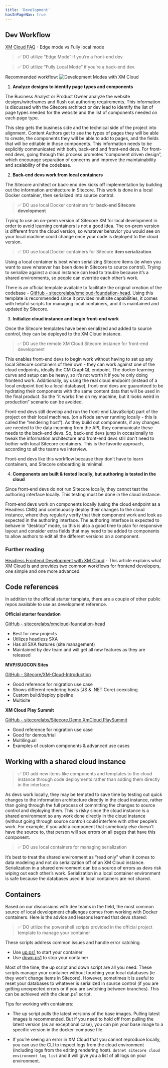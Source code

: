 ```yaml
---
title: 'Development'
hasInPageNav: true
---
```


## Dev Workflow
[XM Cloud FAQ](https://developers.sitecore.com/learn/faq/xm-cloud/development) - Edge mode vs Fully local mode

> ✅ DO utilize “Edge Mode” if you’re a front-end dev.

> ✅ DO utilize “Fully Local Mode” if you’re a back-end dev.


Recommended workflow:
![Development Modes with XM Cloud](/images/learn/project-workflow.jpeg)

1. **Analyze designs to identify page types and components**

The Business Analyst or Product Owner analyze the website designs/wireframes and flush out authoring requirements. This information is discussed with the Sitecore architect or dev lead to identify the list of page types needed for the website and the list of components needed on each page type. 

This step gets the business side and the technical side of the project into alignment. Content Authors get to see the types of pages they will be able to create, the components they will be able to add to pages, and the fields that will be editable in those components. This information needs to be explicitly communicated with both, back-end and front-end devs. For front-end devs, going through this process promotes “component driven design”, which  encourage separation of concerns and improve the maintainability and scalability of the codebase.

2. **Back-end devs work from local containers**

The Sitecore architect or back-end dev kicks off implementation by building out the information architecture in Sitecore. This work is done in a local Docker container, then serialized into source control.

> ✅ DO use local Docker containers for **back-end Sitecore development**

Trying to use an on-prem version of Sitecore XM for local development in order to avoid learning containers is not a good idea. The on-prem version is different from the cloud version, so whatever behavior you would see on your local machine could change once your code is deployed to the cloud version.

> ✅ DO use local Docker containers for Sitecore **item serialization**

Using a local container is best when serializing Sitecore items (ie when you want to save whatever has been done in Sitecore to source control). Trying to serialize against a cloud instance can lead to trouble because it’s a shared environments, so people can override each other’s work.

There is an official template available to facilitate the original creation of the codebase - [GitHub - sitecorelabs/xmcloud-foundation-head](https://github.com/sitecorelabs/xmcloud-foundation-head). Using this template is recommended since it provides multisite capabilities, it comes with helpful scripts for managing local containers, and it is maintained and updated by Sitecore.

3. **Initialize cloud instance and begin front-end work**

Once the Sitecore templates have been serialized and added to source control, they can be deployed to the XM Cloud instance.

> ✅ DO use the remote XM Cloud Sitecore instance for front-end development

This enables front-end devs to begin work without having to set up any local Sitecore containers of their own - they can work against one of the cloud endpoints, ideally the CM GraphQL endpoint. The docker learning curve and setup can be heavy, so it’s not worth it if you’re only doing frontend work. Additionally, by using the real cloud endpoint (instead of a local endpoint tied to a local database), front-end devs are guaranteed to be hydrating their components with the same content data that will be used in the final product. So the “it works fine on my machine, but it looks weird in production” scenario can be avoided.

Front-end devs still develop and run the front-end (JavaScript) part of the project on their local machines. (on a Node server running locally - this is called the “rendering host”). As they build out components, if any changes are needed to the data incoming from the API, they communicate these needs to the back-end devs. So, back-end devs jump in occasionally to tweak the information architecture and front-end devs still don’t need to bother with local Sitecore containers. This is the favorite approach, according to all the teams we interview.

Front-end devs like this workflow because they don’t have to learn containers, and Sitecore onboarding is minimal.

4. **Components are built & tested locally, but authoring is tested in the cloud**

Since front-end devs do not run Sitecore locally, they cannot test the authoring interface locally. This testing must be done in the cloud instance.

Front-end devs work on components locally (using the cloud endpoint as a Headless CMS) and continuously deploy their changes to the cloud instance, where they regularly verify that their component work and look as expected in the authoring interface. The authoring interface is expected to behave in “desktop” mode, so this is also a good time to plan for responsive layout and consider extra fields that may need to be added to components to allow authors to edit all the different versions on a component.


### Further reading
[Headless Frontend Development with XM Cloud](https://thetombomb.com/posts/frontend-development-xm-cloud) - This article explains what XM Cloud is and provides two common workflows for frontend developers, one simple and one more advanced.


## Code references
In addition to the official starter template, there are a couple of other public repos available to use as development reference.

**Official starter foundation**

[GitHub - sitecorelabs/xmcloud-foundation-head](https://github.com/sitecorelabs/xmcloud-foundation-head)


- Best for new projects
- Utilizes headless SXA
- Has all SXA features (site management)
- Maintained by dev team and will get all new features as they are released

**MVP/SUGCON Sites**

[GitHub - Sitecore/XM-Cloud-Introduction](https://github.com/Sitecore/XM-Cloud-Introduction)


- Good reference for migration use case
- Shows different rendering hosts (JS & .NET Core) coexisting
- Custom build/deploy pipeline
- Multisite

**XM Cloud Play Summit**

[GitHub - sitecorelabs/Sitecore.Demo.XmCloud.PlaySummit](https://github.com/sitecorelabs/Sitecore.Demo.XmCloud.PlaySummit)

- Good reference for migration use case
- Good for demos/trial
- Multilingual
- Examples of custom components & advanced use cases


## Working with a shared cloud instance

> ✅ DO add new items like components and templates to the cloud instance through code deployments rather than adding them directly in the interface.

As devs work locally, they may be tempted to save time by testing out quick changes to the information architecture directly in the cloud instance, rather than going through the full process of committing the changes to source control and deploying them. This is risky since the cloud instance is a shared environment so any work done directly in the cloud instance (without going through source control) could interfere with other people’s work. For example, if you add a component that somebody else doesn't have the source to, that person will see errors on all pages that have this component.

> ✅ DO use local containers for managing serialization

It’s best to treat the shared environment as “read only” when it comes to data modeling and not do serialization off of an XM Cloud instance. Serialization in a shared environment can be a source of errors as devs risk wiping out each other’s work. Serialization in a local container environment is safe because the databases used in local containers are not shared.

## Containers
Based on our discussions with dev teams in the field, the most common source of local development challenges comes from working with Docker containers. Here is the advice and lessons learned that devs shared:

> ✅ DO utilize the powershell scripts provided in the official project template to manage your container

These scripts address common issues and handle error catching.

- Use [up.ps1](https://github.com/sitecorelabs/xmcloud-foundation-head/blob/main/up.ps1) to start your container
- Use [down.ps1](https://github.com/sitecorelabs/xmcloud-foundation-head/blob/main/down.ps1) to stop your container

Most of the time, the up script and down script are all you need. These scripts manage your container without touching your local databases (ie they won’t change items in Sitecore). However, sometimes it is useful to reset your databases to whatever is serialized in source control (if you are getting unexpected errors or if you are switching between branches). This can be achieved with the clean.ps1 script.


Tips for working with containers:

- The up script pulls the latest versions of the base images. Pulling latest images is recommended. But if you need to hold off from pulling the latest version (as an exceptional case), you can pin your base image to a specific version in the docker-compose file.

- If you’re seeing an error in XM Cloud that you cannot reproduce locally, you can use the CLI to inspect logs from the cloud environment (including logs from the editing rendering host). `dotnet sitecore cloud environment log list` and it will give you a list of all logs on your environment.
